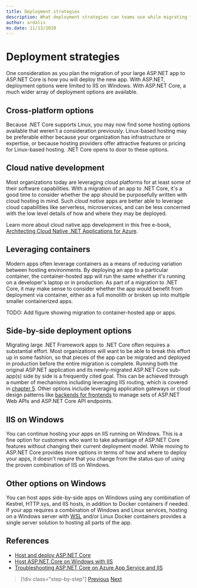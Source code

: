 ```yaml
---
title: Deployment strategies
description: What deployment strategies can teams use while migrating from ASP.NET to ASP.NET Core? Can an incremental migration allow side-by-side deployment of .NET Framework and .NET Core apps, providing a seamless end user experience?
author: ardalis
ms.date: 11/13/2020
---
```


# Deployment strategies

One consideration as you plan the migration of your large ASP.NET app to ASP.NET Core is how you will deploy the new app. With ASP.NET, deployment options were limited to IIS on Windows. With ASP.NET Core, a much wider array of deployment options are available.

## Cross-platform options

Because .NET Core supports Linux, you may now find some hosting options available that weren't a consideration previously. Linux-based hosting may be preferable either because your organization has infrastructure or expertise, or because hosting providers offer attractive features or pricing for Linux-based hosting. .NET Core opens to door to these options.

## Cloud native development

Most organizations today are leveraging cloud platforms for at least some of their software capabilities. With a migration of an app to .NET Core, it's a good time to consider whether the app should be purposefully written with cloud hosting in mind. Such *cloud native* apps are better able to leverage cloud capabilities like serverless, microservices, and can be less concerned with the low level details of how and where they may be deployed.

Learn more about cloud native app development in this free e-book, [Architecting Cloud Native .NET Applications for Azure](/dotnet/architecture/cloud-native/).

## Leveraging containers

Modern apps often leverage containers as a means of reducing variation between hosting environments. By deploying an app to a particular container, the container-hosted app will run the same whether it's running on a developer's laptop or in production. As part of a migration to .NET Core, it may make sense to consider whether the app would benefit from deployment via container, either as a full monolith or broken up into multiple smaller containerized apps.

TODO: Add figure showing migration to container-hosted app or apps.

## Side-by-side deployment options

Migrating large .NET Framework apps to .NET Core often requires a substantial effort. Most organizations will want to be able to break this effort up in some fashion, so that pieces of the app can be migrated and deployed in production before the entire migration is complete. Running both the original ASP.NET application and its newly-migrated ASP.NET Core sub-app(s) side by side is a frequently cited goal. This can be achieved through a number of mechanisms including leveraging IIS routing, which is covered in [chapter 5](deployment-scenarios.md). Other options include leveraging application gateways or cloud design patterns like [backends for frontends](https://docs.microsoft.com/azure/architecture/patterns/backends-for-frontends) to manage sets of ASP.NET Web APIs and ASP.NET Core API endpoints.

## IIS on Windows

You can continue hosting your apps on IIS running on Windows. This is a fine option for customers who want to take advantage of ASP.NET Core features without changing their current deployment model. While moving to ASP.NET Core provides more options in terms of how and where to deploy your apps, it doesn't require that you change from the status quo of using the proven combination of IIS on Windows.

## Other options on Windows

You can host apps side-by-side apps on Windows using any combination of Kestrel, HTTP.sys, and IIS hosts, in addition to Docker containers if needed. If your app requires a combination of Windows and Linux services, hosting on a Windows server with [WSL](https://docs.microsoft.com/windows/wsl/about) and/or Linux Docker containers provides a single server solution to hosting all parts of the app.

## References

- [Host and deploy ASP.NET Core](https://docs.microsoft.com/aspnet/core/host-and-deploy/)
- [Host ASP.NET Core on Windows with IIS](https://docs.microsoft.com/aspnet/core/host-and-deploy/iis/)
- [Troubleshooting ASP.NET Core on Azure App Service and IIS](https://docs.microsoft.com/aspnet/core/test/troubleshoot-azure-iis)

>[!div class="step-by-step"]
>[Previous](migrate-web-forms.md)
>[Next](additional-migration-resources.md)
